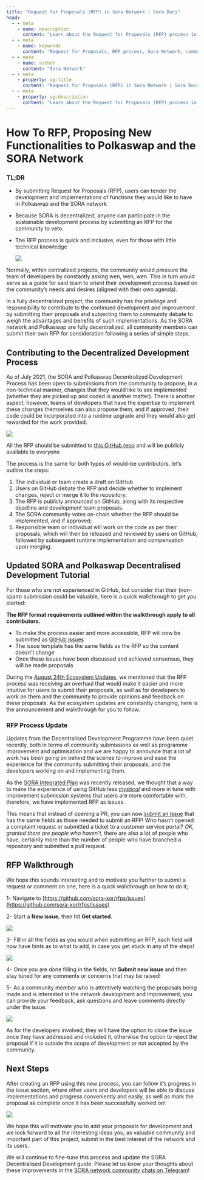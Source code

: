 ```yaml
---
title: "Request for Proposals (RFP) in Sora Network | Sora Docs"
head:
  - - meta
    - name: description
      content: "Learn about the Request for Proposals (RFP) process in the Sora Network. Discover how the RFP system enables community members to propose and contribute to the development of the Sora ecosystem by submitting project proposals and collaborating with the Sora team."
  - - meta
    - name: keywords
      content: "Request for Proposals, RFP process, Sora Network, community proposals, project collaboration, Sora ecosystem development"
  - - meta
    - name: author
      content: "Sora Network"
  - - meta
    - property: og:title
      content: "Request for Proposals (RFP) in Sora Network | Sora Docs"
  - - meta
    - property: og:description
      content: "Learn about the Request for Proposals (RFP) process in the Sora Network. Discover how the RFP system enables community members to propose and contribute to the development of the Sora ecosystem by submitting project proposals and collaborating with the Sora team."
---
```


# How To RFP, Proposing New Functionalities to Polkaswap and the SORA Network

### TL;DR

- By submitting Request for Proposals (RFP), users can tender the development and implementations of functions they would like to have in Polkaswap and the SORA network
- Because SORA is decentralized, anyone can participate in the sustainable development process by submitting an RFP for the community to veto
- The RFP process is quick and inclusive, even for those with little
  technical knowledge

  ![](/.gitbook/assets/how-to-rfp.png)

Normally, within centralized projects, the community would pressure the team of developers by constantly asking wen, wen, wen. This in turn would serve as a guide for said team to orient their development process based on the community’s needs and desires (aligned with their own agenda).

In a fully decentralized project, the community has the privilege and responsibility to contribute to the continued development and improvement by submitting their proposals and subjecting them to community debate to weigh the advantages and benefits of such implementations. As the SORA network and Polkaswap are fully decentralized, all community members can submit their own RFP for consideration following a series of simple steps.

## Contributing to the Decentralized Development Process

As of July 2021, the SORA and Polkaswap Decentralized Development
Process has been open to submissions from the community to propose, in
a non-technical manner, changes that they would like to see
implemented (whether they are picked up and coded is another
matter). There is another aspect, however, teams of developers that
have the expertise to implement these changes themselves can also
propose them, and if approved, their code could be incorporated into a
runtime upgrade and they would also get rewarded for the work
provided.

![](/.gitbook/assets/SORADDP.png)

All the RFP should be submitted to [this GitHub repo](https://github.com/sora-xor/rfps) and will be publicly available to everyone

The process is the same for both types of would-be contributors, let’s outline the steps:

1. The individual or team create a draft on GitHub
2. Users on GitHub debate the RFP and decide whether to implement changes, reject or merge it to the repository.
3. The RFP is publicly announced on GitHub, along with its respective deadline and development team proposals.
4. The SORA community votes on-chain whether the RFP should be implemented, and if approved;
5. Responsible team or individual will work on the code as per their proposals, which will then be released and reviewed by users on GitHub, followed by subsequent runtime implementation and compensation upon merging.

## Updated SORA and Polkaswap Decentralised Development Tutorial

For those who are not experienced in GitHub, but consider that their (non-spam) submission could be valuable, here is a quick walkthrough to get you started:

**The RFP format requirements outlined within the walkthrough apply to all contributors.**

- To make the process easier and more accessible, RFP will now be submitted as [GitHub issues](https://docs.github.com/en/issues/tracking-your-work-with-issues/about-issues)
- The issue template has the same fields as the RFP so the content doesn't change
- Once these issues have been discussed and achieved consensus, they will be made proposals

During the [August 24th Ecosystem Updates](https://medium.com/sora-xor/august-24-2022-ecosystem-updates-for-sora-polkaswap-and-fearless-wallet-3bc949142e17), we mentioned that the RFP process was receiving an overhaul that would make it easier and more intuitive for users to submit their proposals, as well as for developers to work on them and the community to provide opinions and feedback on these proposals. As the ecosystem updates are constantly changing, here is the announcement and walkthrough for you to follow.

### RFP Process Update

Updates from the Decentralised Development Programme have been quiet recently, both in terms of community submissions as well as programme improvement and optimisation and we are happy to announce that a lot of work has been going on behind the scenes to improve and ease the experience for the community submitting their proposals, and the developers working on and implementing them.

As the [SORA Integrated Plan](https://sora.org/plan) was recently released, we thought that a way to make the experience of using GitHub less *[mystical](https://www.youtube.com/watch?v=Z0lufcRgZlA&list=RDZ0lufcRgZlA&index=1)* and more in tune with improvement submission systems that users are more comfortable with, therefore, we have implemented RFP as issues.

This means that instead of opening a PR, you can now [submit an issue](https://github.com/sora-xor/rfps/issues) that has the same fields as those needed to submit an RFP! Who hasn’t opened a complaint request or submitted a ticket to a customer service portal? *OK, granted there are people who haven’t,* there are also a lot of people who have, certainly more than the number of people who have branched a repository and submitted a pull request.

## RFP Walkthrough

We hope this sounds interesting and to motivate you further to submit a request or comment on one, here is a quick walkthrough on how to do it;

1- Navigate to [https://github.com/sora-xor/rfps/issues](https://github.com/sora-xor/rfps/issues)

2- Start a **New issue**, then hit **Get started**.

![](/.gitbook/assets/rfp-1.png)

3- Fill in all the fields as you would when submitting an RFP, each
field will now have hints as to what to add, in case you get stuck in
any of the steps!

![](/.gitbook/assets/rfp-2.png)

4- Once you are done filling in the fields, hit **Submit new issue** and then stay tuned for any comments or concerns that may be raised!

5- As a community member who is attentively watching the proposals
being made and is interested in the network development and
improvement, you can provide your feedback, ask questions and leave
comments directly under the issue.

![](/.gitbook/assets/rfp-3.png)

As for the developers involved, they will have the option to close the issue once they have addressed and included it, otherwise the option to reject the proposal if it is outside the scope of development or not accepted by the community.

## Next Steps

After creating an RFP using this new process, you can follow it’s
progress in the issue section, where other users and developers will
be able to discuss implementations and progress conveniently and
easily, as well as mark the proposal as complete once it has been
successfully worked on!

![](/.gitbook/assets/rfp-4.png)

We hope this will motivate you to add your proposals for development and we look forward to all the interesting ideas you, as valuable community and important part of this project, submit in the best interest of the network and its users.

We will continue to fine-tune this process and update the SORA Decentralised Development guide. Please let us know your thoughts about these improvements in the [SORA network community chats on Telegram](https://t.me/sora_xor)!
